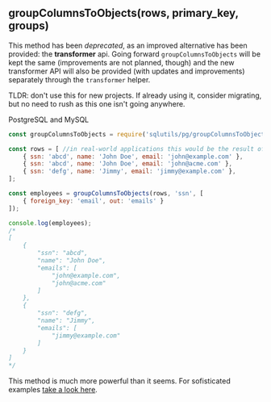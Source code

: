 ## groupColumnsToObjects(rows, primary_key, groups)

This method has been *deprecated*, as an improved alternative has been provided: the **transformer** api.
Going forward `groupColumnsToObjects` will be kept the same (improvements are not planned, though)
and the new transformer API will also be provided (with updates and improvements) separately
through the `transformer` helper.

TLDR: don't use this for new projects. If already using it, consider migrating,
but no need to rush as this one isn't going anywhere.

PostgreSQL and MySQL
```js
const groupColumnsToObjects = require('sqlutils/pg/groupColumnsToObjects'); //or require('sqlutils/mysql/groupColumnsToObjects');

const rows = [ //in real-world applications this would be the result of a database query
    { ssn: 'abcd', name: 'John Doe', email: 'john@example.com' },
    { ssn: 'abcd', name: 'John Doe', email: 'john@acme.com' },
    { ssn: 'defg', name: 'Jimmy', email: 'jimmy@example.com' },
];

const employees = groupColumnsToObjects(rows, 'ssn', [
    { foreign_key: 'email', out: 'emails' }
]);

console.log(employees);
/*
[
    {
        "ssn": "abcd",
        "name": "John Doe",
        "emails": [
            "john@example.com",
            "john@acme.com"
        ]
    },
    {
        "ssn": "defg",
        "name": "Jimmy",
        "emails": [
            "jimmy@example.com"
        ]
    }
]
*/
```
This method is much more powerful than it seems. For sofisticated examples [take a look here](https://github.com/patrickpissurno/sqlutils/blob/master/mysql/groupColumnsToObjects.test.js).